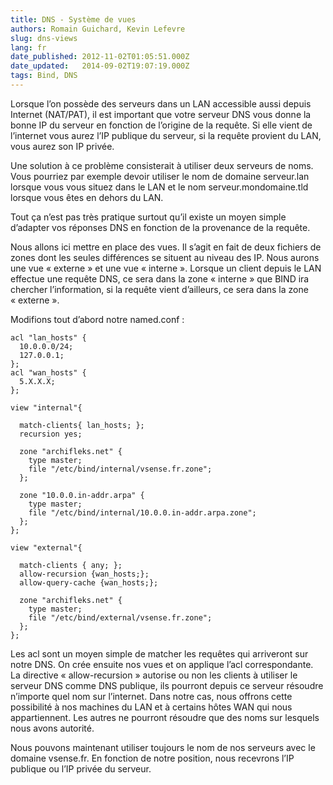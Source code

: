 ```yaml
---
title: DNS - Système de vues
authors: Romain Guichard, Kevin Lefevre
slug: dns-views
lang: fr
date_published: 2012-11-02T01:05:51.000Z
date_updated:   2014-09-02T19:07:19.000Z
tags: Bind, DNS
---
```



Lorsque l’on possède des serveurs dans un LAN accessible aussi depuis Internet (NAT/PAT), il est important que votre serveur DNS vous donne la bonne IP du serveur en fonction de l’origine de la requête. Si elle vient de l’internet vous aurez l’IP publique du serveur, si la requête provient du LAN, vous aurez son IP privée.

Une solution à ce problème consisterait à utiliser deux serveurs de noms. Vous pourriez par exemple devoir utiliser le nom de domaine serveur.lan lorsque vous vous situez dans le LAN et le nom serveur.mondomaine.tld lorsque vous êtes en dehors du LAN.

Tout ça n’est pas très pratique surtout qu’il existe un moyen simple d’adapter vos réponses DNS en fonction de la provenance de la requête.

Nous allons ici mettre en place des vues. Il s’agit en fait de deux fichiers de zones dont les seules différences se situent au niveau des IP. Nous aurons une vue « externe » et une vue « interne ». Lorsque un client depuis le LAN effectue une requête DNS, ce sera dans la zone « interne » que BIND ira chercher l’information, si la requête vient d’ailleurs, ce sera dans la zone « externe ».

Modifions tout d’abord notre named.conf :

```
acl "lan_hosts" {        
  10.0.0.0/24;        
  127.0.0.1;
};
acl "wan_hosts" {        
  5.X.X.X;
};

view "internal"{

  match-clients{ lan_hosts; };
  recursion yes;

  zone "archifleks.net" {                
    type master;                
    file "/etc/bind/internal/vsense.fr.zone";        
  };        

  zone "10.0.0.in-addr.arpa" {                
    type master;                
    file "/etc/bind/internal/10.0.0.in-addr.arpa.zone";        
  };
};

view "external"{

  match-clients { any; };
  allow-recursion {wan_hosts;};
  allow-query-cache {wan_hosts;};

  zone "archifleks.net" {
    type master;
    file "/etc/bind/external/vsense.fr.zone";
  };
};

```
Les acl sont un moyen simple de matcher les requêtes qui arriveront sur notre DNS. On crée ensuite nos vues et on applique l’acl correspondante. La directive « allow-recursion » autorise ou non les clients à utiliser le serveur DNS comme DNS publique, ils pourront depuis ce serveur résoudre n’importe quel nom sur l’internet. Dans notre cas, nous offrons cette possibilité à nos machines du LAN et à certains hôtes WAN qui nous appartiennent. Les autres ne pourront résoudre que des noms sur lesquels nous avons autorité.

Nous pouvons maintenant utiliser toujours le nom de nos serveurs avec le domaine vsense.fr. En fonction de notre position, nous recevrons l’IP publique ou l’IP privée du serveur.
